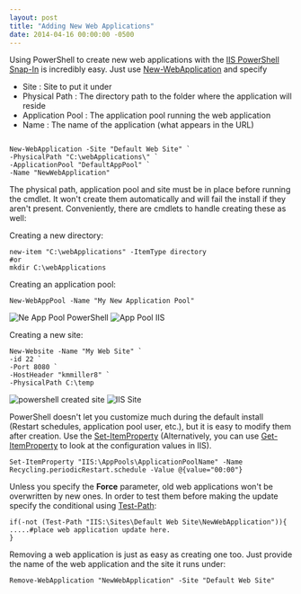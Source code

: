 ```yaml
---
layout: post
title: "Adding New Web Applications"
date: 2014-04-16 00:00:00 -0500
---
```

Using PowerShell to create new web applications with the <a href="http://www.iis.net/downloads/microsoft/powershell" title="PowerShell Snap-In" target="_blank">IIS PowerShell Snap-In</a> is incredibly easy.  Just use <a href="http://technet.microsoft.com/en-us/library/ee807831.aspx" title="New Web Application Link" target="_blank">New-WebApplication</a> and specify
<ul>
    <li>Site : Site to put it under</li>
    <li>Physical Path : The directory path to the folder where the application will reside</li>
    <li>Application Pool : The application pool running the web application</li>
    <li>Name : The name of the application (what appears in the URL)</li>
</ul>


```

New-WebApplication -Site "Default Web Site" `  
-PhysicalPath "C:\webApplications\" ` 
-ApplicationPool "DefaultAppPool" `
-Name "NewWebApplication" 

```


The physical path, application pool and site must be in place before running the cmdlet.  It won't create them automatically and will fail the install if they aren't present.  Conveniently, there are cmdlets to handle creating these as well:   

Creating a new directory: 

```
new-item "C:\webApplications" -ItemType directory
#or
mkdir C:\webApplications
```



Creating an application pool: 

```
New-WebAppPool -Name "My New Application Pool"
```


<img src="https://raw.githubusercontent.com/kemiller2002/StructuredSight/master/CreatingWebApplications/Images/NewAppPoolPowerShell.jpg" alt="Ne App Pool PowerShell" />

<img src="https://raw.githubusercontent.com/kemiller2002/StructuredSight/master/CreatingWebApplications/Images/NewAppPoolIIS.jpg" alt="App Pool IIS" />

Creating a new site:

```
New-Website -Name "My Web Site" `
-id 22 `
-Port 8080 `
-HostHeader "kmmiller8" `
-PhysicalPath C:\temp 
```


<img src="https://raw.githubusercontent.com/kemiller2002/StructuredSight/master/CreatingWebApplications/Images/CreatingAWebsite.jpg" alt="powershell created site" />

<img src="https://raw.githubusercontent.com/kemiller2002/StructuredSight/master/CreatingWebApplications/Images/IIS_WebSite.jpg" alt="IIS Site" />

PowerShell doesn't let you customize much during the default install (Restart schedules, application pool user, etc.), but it is easy to modify them after creation.  Use the <a href="http://technet.microsoft.com/en-us/library/hh849844.aspx" title="Set-ItemProperty" target="_blank">Set-ItemProperty</a> (Alternatively, you can use <a href="http://www.iis.net/learn/manage/powershell/powershell-snap-in-making-simple-configuration-changes-to-web-sites-and-application-pools" title="Get and Set Item Property" target="_blank">Get-ItemProperty</a> to look at the configuration values in IIS).
  

```
Set-ItemProperty "IIS:\AppPools\ApplicationPoolName" -Name Recycling.periodicRestart.schedule -Value @{value="00:00"}

```


Unless you specify the <strong>Force</strong> parameter, old web applications won't be overwritten by new ones.  In order to test them before making the update specify the conditional using <a href="http://technet.microsoft.com/en-us/library/ff730955.aspx" title="Test Path" target="_blank">Test-Path</a>: 

```
if(-not (Test-Path "IIS:\Sites\Default Web Site\NewWebApplication")){
.....#place web application update here. 
}

```


Removing a web application is just as easy as creating one too.  Just provide the name of the web application and the site it runs under: 

```
Remove-WebApplication "NewWebApplication" -Site "Default Web Site"
```